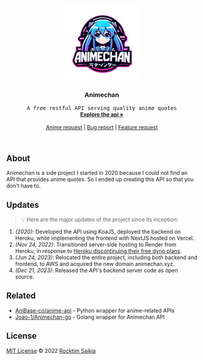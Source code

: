 <!-- PROJECT LOGO -->
<br />
<p align="center">
  <a href="https://github.com/rocktimsaikia/anime-chan">
    <img src=".github/logo.png" alt="Logo" width="200" height="200">
  </a>
  <h3 align="center">Animechan</h3>
  <p align="center">
    <samp>A free restful API serving quality anime quotes</samp>
    <br />
    <a href="https://animechan.xyz/"><strong>Explore the api »</strong></a>
    <br />
    <br />
    <a href="https://github.com/rocktimsaikia/anime-chan/discussions/65">Anime request</a>
    |
    <a href="https://github.com/rocktimsaikia/anime-chan/issues">Bug report</a>
    |
    <a href="https://github.com/rocktimsaikia/anime-chan/issues">Feature request</a>
  </p>
</p>

<br/>

## About

Animechan is a side project I started in 2020 because I could not find an API that provides anime quotes. So I ended up creating this API so that you don't have to.

## Updates

> :bulb: Here are the major updates of the project since its inception:

1. _(2020)_: Developed the API using KoaJS, deployed the backend on Heroku, while implementing the frontend with NextJS hosted on Vercel.
2. _(Nov 24, 2022)_: Transitioned server-side hosting to Render from Heroku, in response to [Heroku discontinuing their free dyno plans](https://blog.heroku.com/new-low-cost-plans).
3. _(Jun 24, 2023)_: Relocated the entire project, including both backend and frontend, to AWS and acquired the new domain animechan.xyz.
4. _(Dec 21, 2023)_: Released the API's backend server code as open source.

## Related

- [AniBase-co/anime-api](https://github.com/AniBase-co/anime-api) - Python wrapper for anime-related APIs
- [Joao-1/Animechan-go](https://github.com/Joao-1/Animechan-go) - Golang wrapper for Animechan API

## License

[MIT License](./LICENSE) © 2022 [Rocktim Saikia](https://rocktimsaikia.com)
